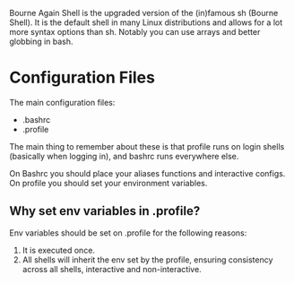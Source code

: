 Bourne Again Shell is the upgraded version of the (in)famous sh (Bourne Shell). It is the default shell in many Linux distributions and allows for a lot more syntax options than sh. Notably you can use arrays and better globbing in bash. 

# Configuration Files

The main configuration files:

- .bashrc
- .profile

The main thing to remember about these is that profile runs on login shells (basically when logging in), and bashrc runs everywhere else. 

On Bashrc you should place your aliases functions and interactive configs. On profile you should set your environment variables. 

## Why set env variables in .profile?

Env variables should be set on .profile for the following reasons:

1. It is executed once. 
2. All shells will inherit the env  set by the profile, ensuring consistency across all shells, interactive and non-interactive.
